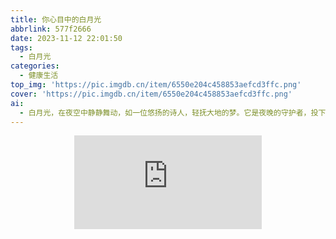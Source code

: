 ```yaml
---
title: 你心目中的白月光
abbrlink: 577f2666
date: 2023-11-12 22:01:50
tags: 
  - 白月光
categories:
  - 健康生活
top_img: 'https://pic.imgdb.cn/item/6550e204c458853aefcd3ffc.png'
cover: 'https://pic.imgdb.cn/item/6550e204c458853aefcd3ffc.png'
ai: 
  - 白月光，在夜空中静静舞动，如一位悠扬的诗人，轻抚大地的梦。它是夜晚的守护者，投下柔和的光辉，照亮黑夜的神秘。在它的照耀下，世界仿佛沉浸在安宁的梦境中，让心灵在寂静中找到安宁。
---
```


<div align=center class="aspect-ratio">
    <iframe src="https://player.bilibili.com/player.html?bvid=BV1s94y1b7nB"
    scrolling="no"
    border="0"
    frameborder="no"
    framespacing="0"
    high_quality=1
    danmaku=1
    allowfullscreen="true">
    </iframe>
</div>



